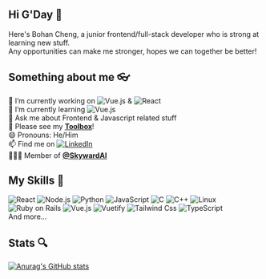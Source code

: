 ## Hi G'Day 👋
Here's Bohan Cheng, a junior frontend/full-stack developer who is strong at learning new stuff.\
Any opportunities can make me stronger, hopes we can together be better!
## Something about me 👓
🔭 I’m currently working on ![Vue.js](https://img.shields.io/badge/Vue.js-4FC08D?logo=Vue.js&logoColor=white) & ![React](https://img.shields.io/badge/React-61DAFB?logo=React&logoColor=white)\
🌱 I’m currently learning ![Vue.js](https://img.shields.io/badge/Vue.js-4FC08D?logo=Vue.js&logoColor=white)\
💬 Ask me about Frontend & Javascript related stuff\
🧰 Please see my **[Toolbox](https://github.com/cbh778899/MyToolBox)**!\
😄 Pronouns: He/Him\
📫 Find me on [![LinkedIn](https://img.shields.io/badge/linkedIn-blue?logo=Linkedin)](https://linkedin.com/in/cbh778899)\
🧑‍🤝‍🧑 Member of **[@SkywardAI](https://github.com/SkywardAI)**
## My Skills 📝
![React](https://img.shields.io/badge/React-61DAFB?logo=React&logoColor=white) ![Node.js](https://img.shields.io/badge/Node.js-5FA04E?logo=Node.js&logoColor=white) ![Python](https://img.shields.io/badge/Python-3776AB?logo=Python&logoColor=white) ![JavaScript](https://img.shields.io/badge/JavaScript-F7DF1E?logo=JavaScript&logoColor=white) ![C](https://img.shields.io/badge/C-A8B9CC?logo=C&logoColor=white) ![C++](https://img.shields.io/badge/C++-A8B9CC?logo=Cplusplus&logoColor=white) ![Linux](https://img.shields.io/badge/Linux-FCC624?logo=Linux&logoColor=white) ![Ruby on Rails](https://img.shields.io/badge/Ruby_on_Rails-CC0000?logo=ruby-on-rails&logoColor=white) ![Vue.js](https://img.shields.io/badge/Vue.js-4FC08D?logo=Vue.js&logoColor=white) ![Vuetify](https://img.shields.io/badge/Vuetify-1867C0?logo=Vuetify&logoColor=white) ![Tailwind Css](https://img.shields.io/badge/TailwindCss-06B6D4?logo=tailwind-css&logoColor=white) ![TypeScript](https://img.shields.io/badge/TypeScript-3178C6?logo=TypeScript&logoColor=white)\
And more...
## Stats 🔍
[![Anurag's GitHub stats](https://github-readme-stats.vercel.app/api?username=cbh778899&show=prs_merged,prs_merged_percentage&show_icons=true&theme=dark)](https://github.com/anuraghazra/github-readme-stats)
